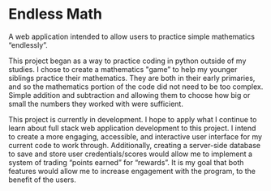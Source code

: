 # Endless Math
A web application intended to allow users to practice simple mathematics “endlessly”. 

This project began as a way to practice coding in python outside of my studies. I chose to create a mathematics "game” to help my younger siblings practice their mathematics. They are both in their early primaries, and so the mathematics portion of the code did not need to be too complex. Simple addition and subtraction and allowing them to choose how big or small the numbers they worked with were sufficient.

This project is currently in development. I hope to apply what I continue to learn about full stack web application development to this project. I intend to create a more engaging, accessible, and interactive user interface for my current code to work through. Additionally, creating a server-side database to save and store user credentials/scores would allow me to implement a system of trading “points earned” for “rewards”. It is my goal that both features would allow me to increase engagement with the program, to the benefit of the users.

